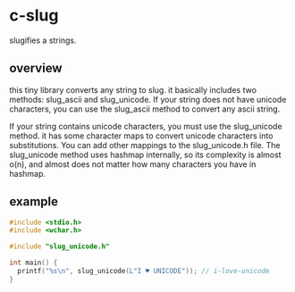 # c-slug
slugifies a strings.

## overview
this tiny library converts any string to slug. it basically includes two methods: slug_ascii and slug_unicode. If your string does not have unicode characters, you can use the slug_ascii method to convert any ascii string.

If your string contains unicode characters, you must use the slug_unicode method. it has some character maps to convert unicode characters into substitutions. You can add other mappings to the slug_unicode.h file. The slug_unicode method uses hashmap internally, so its complexity is almost o(n), and almost does not matter how many characters you have in hashmap.

## example

```c
#include <stdio.h>
#include <wchar.h>

#include "slug_unicode.h"

int main() {
  printf("%s\n", slug_unicode(L"I ♥ UNICODE")); // i-love-unicode
}

```
